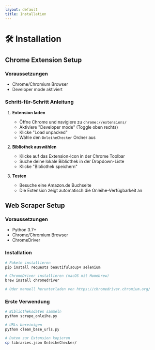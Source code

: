 ```yaml
---
layout: default
title: Installation
---
```


# 🛠 Installation

## Chrome Extension Setup

### Voraussetzungen
- Chrome/Chromium Browser
- Developer mode aktiviert

### Schritt-für-Schritt Anleitung

1. **Extension laden**
   - Öffne Chrome und navigiere zu `chrome://extensions/`
   - Aktiviere "Developer mode" (Toggle oben rechts)
   - Klicke "Load unpacked"
   - Wähle den `OnleiheChecker` Ordner aus

2. **Bibliothek auswählen**
   - Klicke auf das Extension-Icon in der Chrome Toolbar
   - Suche deine lokale Bibliothek in der Dropdown-Liste
   - Klicke "Bibliothek speichern"

3. **Testen**
   - Besuche eine Amazon.de Buchseite
   - Die Extension zeigt automatisch die Onleihe-Verfügbarkeit an

## Web Scraper Setup

### Voraussetzungen
- Python 3.7+
- Chrome/Chromium Browser
- ChromeDriver

### Installation

```bash
# Pakete installieren
pip install requests beautifulsoup4 selenium

# ChromeDriver installieren (macOS mit Homebrew)
brew install chromedriver

# Oder manuell herunterladen von https://chromedriver.chromium.org/
```

### Erste Verwendung

```bash
# Bibliotheksdaten sammeln
python scrape_onleihe.py

# URLs bereinigen
python clean_base_urls.py

# Daten zur Extension kopieren
cp libraries.json OnleiheChecker/
```
